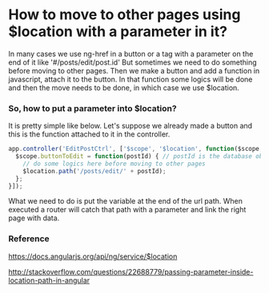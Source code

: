 # How to move to other pages using $location with a parameter in it?
In many cases we use ng-href in a button or a tag with a parameter on the end of it like '#/posts/edit/post.id'
But sometimes we need to do something before moving to other pages. Then we make a button and add a function in javascript, attach it to the button. In that function some logics will be done and then the move needs to be done, in which case we use $location.

### So, how to put a parameter into $location?
It is pretty simple like below.
Let's suppose we already made a button and this is the function attached to it in the controller.

```javascript
app.controller('EditPostCtrl', ['$scope', '$location', function($scope, $location) {
  $scope.buttonToEdit = function(postId) { // postId is the database object id
    // do some logics here before moving to other pages
    $location.path('/posts/edit/' + postId);
  };
}]);
```
What we need to do is put the variable at the end of the url path. When executed a router will catch that path with a parameter and link the right page with data.

### Reference
https://docs.angularjs.org/api/ng/service/$location

http://stackoverflow.com/questions/22688779/passing-parameter-inside-location-path-in-angular
